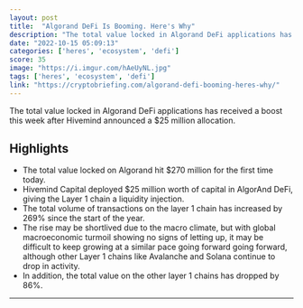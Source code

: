 ```yaml
---
layout: post
title:  "Algorand DeFi Is Booming. Here's Why"
description: "The total value locked in Algorand DeFi applications has received a boost this week after Hivemind announced a $25 million allocation."
date: "2022-10-15 05:09:13"
categories: ['heres', 'ecosystem', 'defi']
score: 35
image: "https://i.imgur.com/hAeUyNL.jpg"
tags: ['heres', 'ecosystem', 'defi']
link: "https://cryptobriefing.com/algorand-defi-booming-heres-why/"
---
```


The total value locked in Algorand DeFi applications has received a boost this week after Hivemind announced a $25 million allocation.

## Highlights

- The total value locked on Algorand hit $270 million for the first time today.
- Hivemind Capital deployed $25 million worth of capital in AlgorAnd DeFi, giving the Layer 1 chain a liquidity injection.
- The total volume of transactions on the layer 1 chain has increased by 269% since the start of the year.
- The rise may be shortlived due to the macro climate, but with global macroeconomic turmoil showing no signs of letting up, it may be difficult to keep growing at a similar pace going forward going forward, although other Layer 1 chains like Avalanche and Solana continue to drop in activity.
- In addition, the total value on the other layer 1 chains has dropped by 86%.

---
